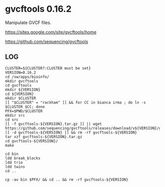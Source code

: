 gvcftools 0.16.2
================

Manipulate GVCF files.

<https://sites.google.com/site/gvcftools/home>

<https://github.com/sequencing/gvcftools>

LOG
---

    CLUSTER=${CLUSTER?:CLUSTER must be set}
    VERSION=0.16.2
    cd /sw/apps/bioinfo/
    mkdir gvcftools
    cd gvcftools
    mkdir ${VERSION}
    cd ${VERSION}
    mkdir $CLUSTER
    [[ "$CLUSTER" = "rackham" ]] && for CC in bianca irma ; do ln -s $CLUSTER $CC; done
    PFX=$PWD/$CLUSTER
    mkdir src
    cd src
    [[ -f gvcftools-${VERSION}.tar.gz ]] || wget https://github.com/sequencing/gvcftools/releases/download/v${VERSION}/gvcftools-${VERSION}.tar.gz
    [[ -d gvcftools-${VERSION} ]] && rm -rf gvcftools-${VERSION}
    tar xzf gvcftools-${VERSION}.tar.gz 
    cd gvcftools-${VERSION}/
    make

    cd bin
    ldd break_blocks 
    ldd trio
    ldd twins 
    cd ..

    cp -av bin $PFX/ && cd .. && rm -rf gvcftools-${VERSION}

